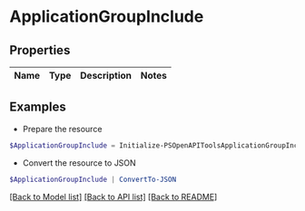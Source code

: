 # ApplicationGroupInclude
## Properties

Name | Type | Description | Notes
------------ | ------------- | ------------- | -------------

## Examples

- Prepare the resource
```powershell
$ApplicationGroupInclude = Initialize-PSOpenAPIToolsApplicationGroupInclude 
```

- Convert the resource to JSON
```powershell
$ApplicationGroupInclude | ConvertTo-JSON
```

[[Back to Model list]](../README.md#documentation-for-models) [[Back to API list]](../README.md#documentation-for-api-endpoints) [[Back to README]](../README.md)

